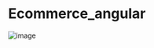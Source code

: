 # Ecommerce_angular


![image](https://github.com/AmanRoy007/CORAL/assets/87869121/64bdc2fb-159f-42e0-b1ee-599baa8c83d7)
